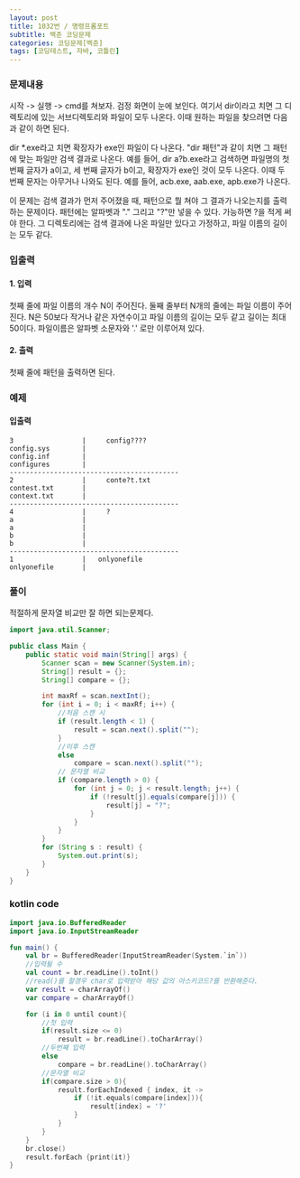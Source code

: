 ```yaml
---
layout: post
title: 1032번 / 명령프롬포트
subtitle: 백준 코딩문제
categories: 코딩문제[백준]
tags: [코딩테스트, 자바, 코틀린]
---
```

### 문제내용
시작 -> 실행 -> cmd를 쳐보자. 검정 화면이 눈에 보인다. 여기서 dir이라고 치면 그 디렉토리에 있는 서브디렉토리와 파일이 모두 나온다. 이때 원하는 파일을 찾으려면 다음과 같이 하면 된다.

dir *.exe라고 치면 확장자가 exe인 파일이 다 나온다. "dir 패턴"과 같이 치면 그 패턴에 맞는 파일만 검색 결과로 나온다. 예를 들어, dir a?b.exe라고 검색하면 파일명의 첫 번째 글자가 a이고, 세 번째 글자가 b이고, 확장자가 exe인 것이 모두 나온다. 이때 두 번째 문자는 아무거나 나와도 된다. 예를 들어, acb.exe, aab.exe, apb.exe가 나온다.

이 문제는 검색 결과가 먼저 주어졌을 때, 패턴으로 뭘 쳐야 그 결과가 나오는지를 출력하는 문제이다. 패턴에는 알파벳과 "." 그리고 "?"만 넣을 수 있다. 가능하면 ?을 적게 써야 한다. 그 디렉토리에는 검색 결과에 나온 파일만 있다고 가정하고, 파일 이름의 길이는 모두 같다.
### 입출력
#### 1. 입력
첫째 줄에 파일 이름의 개수 N이 주어진다. 둘째 줄부터 N개의 줄에는 파일 이름이 주어진다. N은 50보다 작거나 같은 자연수이고 파일 이름의 길이는 모두 같고 길이는 최대 50이다. 파일이름은 알파벳 소문자와 '.' 로만 이루어져 있다.
#### 2. 출력
첫째 줄에 패턴을 출력하면 된다.
### 예제
#### 입출력
```
3                 |     config????
config.sys        |
config.inf        |
configures        |
------------------------------------------
2                 |     conte?t.txt
contest.txt       |
context.txt       |
------------------------------------------
4                 |     ?
a                 |
a                 |
b                 |
b                 |
------------------------------------------
1                 |   onlyonefile
onlyonefile       |
```
### 풀이
적절하게 문자열 비교만 잘 하면 되는문제다.
```java
import java.util.Scanner;

public class Main {
    public static void main(String[] args) {
        Scanner scan = new Scanner(System.in);
        String[] result = {};
        String[] compare = {};

        int maxRf = scan.nextInt();
        for (int i = 0; i < maxRf; i++) {
            //처음 스캔 시
            if (result.length < 1) {
                result = scan.next().split("");
            }
            //이후 스캔
            else
                compare = scan.next().split("");
            // 문자열 비교
            if (compare.length > 0) {
                for (int j = 0; j < result.length; j++) {
                    if (!result[j].equals(compare[j])) {
                        result[j] = "?";
                    }
                }
            }
        }
        for (String s : result) {
            System.out.print(s);
        }
    }
}
```
### kotlin code
```kotlin
import java.io.BufferedReader
import java.io.InputStreamReader

fun main() {
    val br = BufferedReader(InputStreamReader(System.`in`))
    //입력될 수
    val count = br.readLine().toInt()
    //read()를 할경우 char로 입력받아 해당 값의 아스키코드?를 반환해준다.
    var result = charArrayOf()
    var compare = charArrayOf()

    for (i in 0 until count){
        //첫 입력
        if(result.size <= 0)
            result = br.readLine().toCharArray()
        //두번째 입력
        else
            compare = br.readLine().toCharArray()
        //문자열 비교
        if(compare.size > 0){
            result.forEachIndexed { index, it ->  
                if (!it.equals(compare[index])){
                    result[index] = '?'
                }
            }
        }
    }
    br.close()
    result.forEach {print(it)}
}
```
